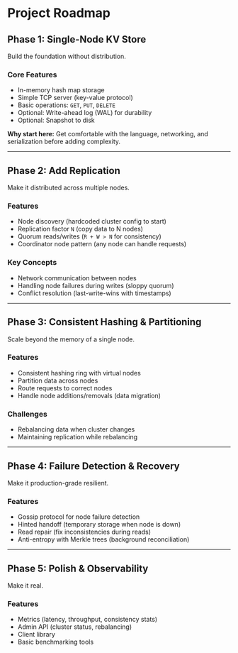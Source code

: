 # Project Roadmap

## Phase 1: Single-Node KV Store
Build the foundation without distribution.

### Core Features
- In-memory hash map storage  
- Simple TCP server (key-value protocol)  
- Basic operations: `GET`, `PUT`, `DELETE`  
- Optional: Write-ahead log (WAL) for durability  
- Optional: Snapshot to disk  

**Why start here:** Get comfortable with the language, networking, and serialization before adding complexity.  

---

## Phase 2: Add Replication
Make it distributed across multiple nodes.

### Features
- Node discovery (hardcoded cluster config to start)  
- Replication factor `N` (copy data to N nodes)  
- Quorum reads/writes (`R + W > N` for consistency)  
- Coordinator node pattern (any node can handle requests)  

### Key Concepts
- Network communication between nodes  
- Handling node failures during writes (sloppy quorum)  
- Conflict resolution (last-write-wins with timestamps)  

---

## Phase 3: Consistent Hashing & Partitioning 
Scale beyond the memory of a single node.

### Features
- Consistent hashing ring with virtual nodes  
- Partition data across nodes  
- Route requests to correct nodes  
- Handle node additions/removals (data migration)  

### Challenges
- Rebalancing data when cluster changes  
- Maintaining replication while rebalancing  

---

## Phase 4: Failure Detection & Recovery 
Make it production-grade resilient.

### Features
- Gossip protocol for node failure detection  
- Hinted handoff (temporary storage when node is down)  
- Read repair (fix inconsistencies during reads)  
- Anti-entropy with Merkle trees (background reconciliation)  

---

## Phase 5: Polish & Observability 
Make it real.

### Features
- Metrics (latency, throughput, consistency stats)  
- Admin API (cluster status, rebalancing)  
- Client library  
- Basic benchmarking tools  
